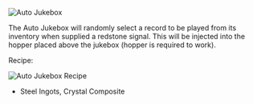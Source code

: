 ![Auto Jukebox](https://i.imgur.com/aX0p4X3.png?1)

The Auto Jukebox will randomly select a record to be played from its inventory when supplied a redstone signal. This will be injected into the hopper placed above the jukebox (hopper is required to work).

Recipe:

![Auto Jukebox Recipe](https://i.imgur.com/ac1u7mv.png?1)
* Steel Ingots, Crystal Composite